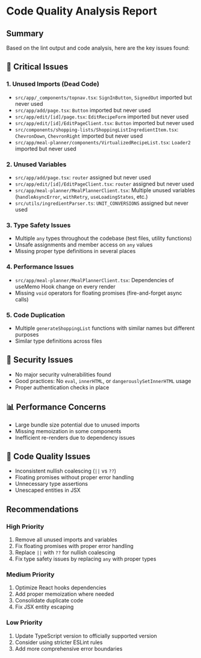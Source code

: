 # Code Quality Analysis Report

## Summary
Based on the lint output and code analysis, here are the key issues found:

## 🚨 Critical Issues

### 1. Unused Imports (Dead Code)
- `src/app/_components/topnav.tsx`: `SignInButton`, `SignedOut` imported but never used
- `src/app/add/page.tsx`: `Button` imported but never used
- `src/app/edit/[id]/page.tsx`: `EditRecipeForm` imported but never used
- `src/app/edit/[id]/EditPageClient.tsx`: `Button` imported but never used
- `src/components/shopping-lists/ShoppingListIngredientItem.tsx`: `ChevronDown`, `ChevronRight` imported but never used
- `src/app/meal-planner/components/VirtualizedRecipeList.tsx`: `Loader2` imported but never used

### 2. Unused Variables
- `src/app/add/page.tsx`: `router` assigned but never used
- `src/app/edit/[id]/EditPageClient.tsx`: `router` assigned but never used
- `src/app/meal-planner/MealPlannerClient.tsx`: Multiple unused variables (`handleAsyncError`, `withRetry`, `useLoadingStates`, etc.)
- `src/utils/ingredientParser.ts`: `UNIT_CONVERSIONS` assigned but never used

### 3. Type Safety Issues
- Multiple `any` types throughout the codebase (test files, utility functions)
- Unsafe assignments and member access on `any` values
- Missing proper type definitions in several places

### 4. Performance Issues
- `src/app/meal-planner/MealPlannerClient.tsx`: Dependencies of useMemo Hook change on every render
- Missing `void` operators for floating promises (fire-and-forget async calls)

### 5. Code Duplication
- Multiple `generateShoppingList` functions with similar names but different purposes
- Similar type definitions across files

## 🔧 Security Issues
- No major security vulnerabilities found
- Good practices: No `eval`, `innerHTML`, or `dangerouslySetInnerHTML` usage
- Proper authentication checks in place

## 📊 Performance Concerns
- Large bundle size potential due to unused imports
- Missing memoization in some components
- Inefficient re-renders due to dependency issues

## 🧹 Code Quality Issues
- Inconsistent nullish coalescing (`||` vs `??`)
- Floating promises without proper error handling
- Unnecessary type assertions
- Unescaped entities in JSX

## Recommendations

### High Priority
1. Remove all unused imports and variables
2. Fix floating promises with proper error handling
3. Replace `||` with `??` for nullish coalescing
4. Fix type safety issues by replacing `any` with proper types

### Medium Priority
1. Optimize React hooks dependencies
2. Add proper memoization where needed
3. Consolidate duplicate code
4. Fix JSX entity escaping

### Low Priority
1. Update TypeScript version to officially supported version
2. Consider using stricter ESLint rules
3. Add more comprehensive error boundaries